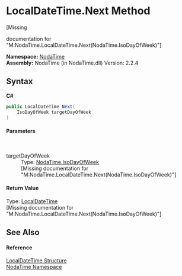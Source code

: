 # LocalDateTime.Next Method 
 

\[Missing <summary> documentation for "M:NodaTime.LocalDateTime.Next(NodaTime.IsoDayOfWeek)"\]

**Namespace:**&nbsp;<a href="N_NodaTime">NodaTime</a><br />**Assembly:**&nbsp;NodaTime (in NodaTime.dll) Version: 2.2.4

## Syntax

**C#**<br />
``` C#
public LocalDateTime Next(
	IsoDayOfWeek targetDayOfWeek
)
```


#### Parameters
&nbsp;<dl><dt>targetDayOfWeek</dt><dd>Type: <a href="T_NodaTime_IsoDayOfWeek">NodaTime.IsoDayOfWeek</a><br />\[Missing <param name="targetDayOfWeek"/> documentation for "M:NodaTime.LocalDateTime.Next(NodaTime.IsoDayOfWeek)"\]</dd></dl>

#### Return Value
Type: <a href="T_NodaTime_LocalDateTime">LocalDateTime</a><br />\[Missing <returns> documentation for "M:NodaTime.LocalDateTime.Next(NodaTime.IsoDayOfWeek)"\]

## See Also


#### Reference
<a href="T_NodaTime_LocalDateTime">LocalDateTime Structure</a><br /><a href="N_NodaTime">NodaTime Namespace</a><br />